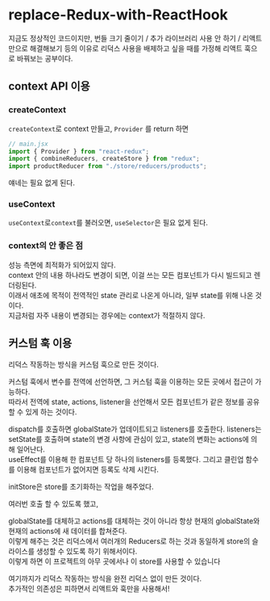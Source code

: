 # replace-Redux-with-ReactHook

지금도 정상적인 코드이지만, 번들 크기 줄이기 / 추가 라이브러리 사용 안 하기 / 리액트만으로 해결해보기 등의 이유로 리덕스 사용을 배제하고 싶을 때를 가정해 리액트 훅으로 바꿔보는 공부이다.

## context API 이용

### createContext

`createContext`로 context 만들고, `Provider` 를 return 하면

```js
// main.jsx
import { Provider } from "react-redux";
import { combineReducers, createStore } from "redux";
import productReducer from "./store/reducers/products";
```

얘네는 필요 없게 된다.

### useContext

`useContext`로`context`를 불러오면, `useSelector`은 필요 없게 된다.

### context의 안 좋은 점

성능 측면에 최적화가 되어있지 않다.  
context 안의 내용 하나라도 변경이 되면, 이걸 쓰는 모든 컴포넌트가 다시 빌드되고 렌더링된다.  
이래서 애초에 목적이 전역적인 state 관리로 나온게 아니라, 일부 state를 위해 나온 것이다.  
지금처럼 자주 내용이 변경되는 경우에는 context가 적절하지 않다.

## 커스텀 훅 이용

리덕스 작동하는 방식을 커스텀 훅으로 만든 것이다.

커스텀 훅에서 변수를 전역에 선언하면, 그 커스텀 훅을 이용하는 모든 곳에서 접근이 가능하다.  
따라서 전역에 state, actions, listener을 선언해서 모든 컴포넌트가 같은 정보를 공유할 수 있게 하는 것이다.

dispatch를 호출하면 globalState가 업데이트되고 listeners를 호출한다.
listeners는 setState를 호출하며 state의 변경 사항에 관심이 있고, state의 변화는 actions에 의해 일어난다.  
useEffect를 이용해 한 컴포넌트 당 하나의 listeners를 등록했다. 그리고 클린업 함수를 이용해 컴포넌트가 없어지면 등록도 삭제 시킨다.

initStore은 store를 초기화하는 작업을 해주었다.

여러번 호출 할 수 있도록 했고,

globalState를 대체하고 actions를 대체하는 것이 아니라 항상 현재의 globalState와 현재의 actions에 새 데이터를 합쳐준다.  
이렇게 해주는 것은 리덕스에서 여러개의 Reducers로 하는 것과 동일하게 store의 슬라이스를 생성할 수 있도록 하기 위해서이다.  
이렇게 하면 이 프로젝트의 아무 곳에서나 이 store를 사용할 수 있습니다

여기까지가 리덕스 작동하는 방식을 완전 리덕스 없이 만든 것이다.  
추가적인 의존성은 피하면서 리액트와 훅만을 사용해서!
